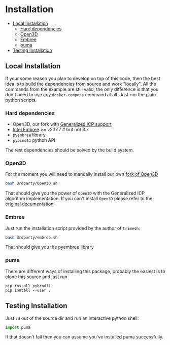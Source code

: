 # Installation <!-- omit in toc -->

- [Local Installation](#local-installation)
  - [Hard dependencies](#hard-dependencies)
  - [Open3D](#open3d)
  - [Embree](#embree)
  - [puma](#puma)
- [Testing Installation](#testing-installation)

## Local Installation

If your some reason you plan to develop on top of this code, then the best
idea is to build the dependencies from source and work "locally". All the
commands from the example are still valid, the only difference is that you
don't need to use any `docker-compose` command at all. Just run the plain
python scripts.

### Hard dependencies

- Open3D, our fork with [Generalized ICP support][gicp]
- [Intel Embree][embree] >= v2.17.7 # but not 3.x
- [`pyembree`][pyembree] library
- `pybind11` python API

The rest dependencies should be solved by the build system.

### Open3D

For the moment you will need to manually install our own [fork of Open3D][gicp]

```sh
bash 3rdparty/Open3D.sh
```

That should give you the power of `Open3D` with the Generalized ICP algorithm
implementation. If you can't install `Open3D` please refer to the [original
documentation](http://www.open3d.org/docs/release/compilation.html)

### Embree

Just run the installation script provided by the author of `trimesh`:

```sh
bash 3rdparty/embree.sh
```

That should give you the pyembree library

### puma

There are different ways of installing this package, probably the easiest is to
clone this source and just run

```shell
pip install pybind11
pip install --user .
```

## Testing Installation

Just `cd` out of the source dir and run an interactive python shell:

```python
import puma
```

If that doesn't fail then you can assume you've installed puma successfully.

<!-- References -->

[pyembree]: https://github.com/scopatz/pyembree
[embree]: https://www.embree.org/
[gicp]: https://github.com/nachovizzo/Open3D/tree/nacho/generalized_icp

